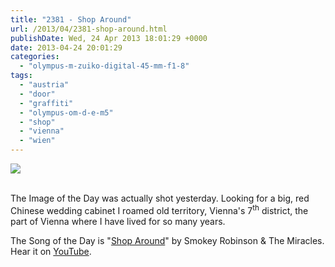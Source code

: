 ```yaml
---
title: "2381 - Shop Around"
url: /2013/04/2381-shop-around.html
publishDate: Wed, 24 Apr 2013 18:01:29 +0000
date: 2013-04-24 20:01:29
categories: 
  - "olympus-m-zuiko-digital-45-mm-f1-8"
tags: 
  - "austria"
  - "door"
  - "graffiti"
  - "olympus-om-d-e-m5"
  - "shop"
  - "vienna"
  - "wien"
---
```

<div class="container">
<div class="center"><a target="_blank" href="https://d25zfm9zpd7gm5.cloudfront.net/1200x1200/2013/20130423_144332_lr.jpg"><img src="https://d25zfm9zpd7gm5.cloudfront.net/0600x0600/2013/20130423_144332_lr.jpg" /></a></div>
</div>
<br />

The Image of the Day was actually shot yesterday. Looking for a big, red Chinese wedding cabinet I roamed old territory, Vienna's 7<sup>th</sup> district, the part of Vienna where I have lived for so many years.

 The Song of the Day is "<a href="http://www.lyricsmode.com/lyrics/s/smokey_robinson/shop_around.html" target="_blank">Shop Around</a>" by Smokey Robinson &amp; The Miracles. Hear it on <a href="http://www.youtube.com/watch?v=BBJ_sG-OdlU" target="_blank">YouTube</a>.
